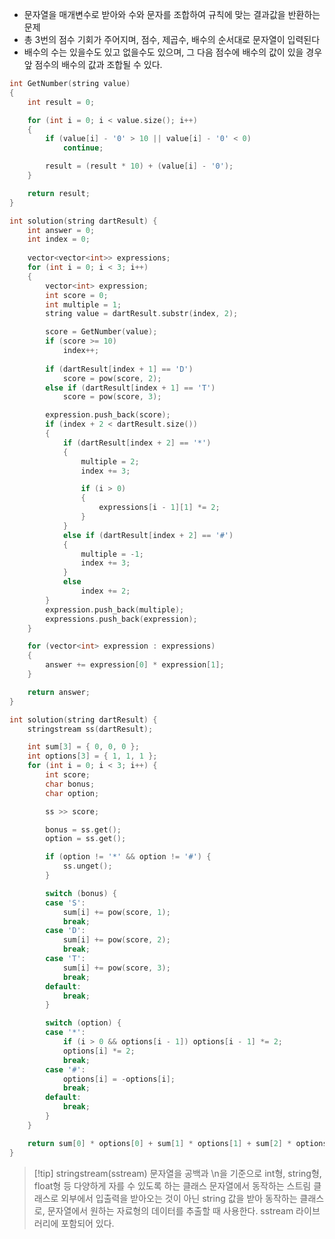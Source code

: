 - 문자열을 매개변수로 받아와 수와 문자를 조합하여 규칙에 맞는 결과값을 반환하는 문제
- 총 3번의 점수 기회가 주어지며, 점수, 제곱수, 배수의 순서대로 문자열이 입력된다
- 배수의 수는 있을수도 있고 없을수도 있으며, 그 다음 점수에 배수의 값이 있을 경우 앞 점수의 배수의 값과 조합될 수 있다.
```C++
int GetNumber(string value)
{
	int result = 0;

	for (int i = 0; i < value.size(); i++)
	{
		if (value[i] - '0' > 10 || value[i] - '0' < 0)
			continue;

		result = (result * 10) + (value[i] - '0');
	}

	return result;
}

int solution(string dartResult) {
	int answer = 0;
	int index = 0;
	
	vector<vector<int>> expressions;
	for (int i = 0; i < 3; i++)
	{
		vector<int> expression;
		int score = 0;
		int multiple = 1;
		string value = dartResult.substr(index, 2);

		score = GetNumber(value);
		if (score >= 10)
			index++;		
		
		if (dartResult[index + 1] == 'D')
			score = pow(score, 2);
		else if (dartResult[index + 1] == 'T')
			score = pow(score, 3);

		expression.push_back(score);
		if (index + 2 < dartResult.size())
		{
			if (dartResult[index + 2] == '*')
			{
				multiple = 2;
				index += 3;

				if (i > 0)
				{
					expressions[i - 1][1] *= 2;
				}
			}
			else if (dartResult[index + 2] == '#')
			{
				multiple = -1;
				index += 3;
			}
			else
				index += 2;
		}
		expression.push_back(multiple);
		expressions.push_back(expression);
	}

	for (vector<int> expression : expressions)
	{
		answer += expression[0] * expression[1];
	}

	return answer;
}
```

```C++
int solution(string dartResult) {
    stringstream ss(dartResult);

    int sum[3] = { 0, 0, 0 };
    int options[3] = { 1, 1, 1 };
    for (int i = 0; i < 3; i++) {
        int score;
        char bonus;
        char option;

        ss >> score;

        bonus = ss.get();
        option = ss.get();

        if (option != '*' && option != '#') {
            ss.unget();
        }

        switch (bonus) {
        case 'S':
            sum[i] += pow(score, 1);
            break;
        case 'D':
            sum[i] += pow(score, 2);
            break;
        case 'T':
            sum[i] += pow(score, 3);
            break;
        default:
            break;
        }

        switch (option) {
        case '*':
            if (i > 0 && options[i - 1]) options[i - 1] *= 2;
            options[i] *= 2;
            break;
        case '#':
            options[i] = -options[i];
            break;
        default:
            break;
        }
    }

    return sum[0] * options[0] + sum[1] * options[1] + sum[2] * options[2];
}
```
>[!tip] stringstream(sstream)
>문자열을 공백과 \n을 기준으로 int형, string형, float형 등 다양하게 자를 수 있도록 하는 클래스
>문자열에서 동작하는 스트림 클래스로 외부에서 입출력을 받아오는 것이 아닌 string 값을 받아 동작하는 클래스로, 문자열에서 원하는 자료형의 데이터를 추출할 때 사용한다.
>sstream 라이브러리에 포함되어 있다.

